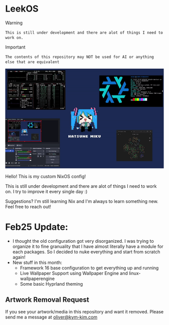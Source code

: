 # LeekOS
> [!WARNING] 
    This is still under development and there are alot of things I need to work on. 

> [!IMPORTANT]
    The contents of this repository may NOT be used for AI or anything else that are equivalent

![Hatsune Miku!](./horizontallyspinningmiku.gif)

Hello! This is my custom NixOS config! 

This is still under development and there are alot of things I need to work on. I try to improve it every single day :)

Suggestions? I'm still learning Nix and I'm always to learn something new. Feel free to reach out! 

# Feb25 Update:
- I thought the old configuration got very disorganized. I was trying to organize it to fine granuality that I have almost literally have a module for each packages. So I decided to nuke everything and start from scratch again!
- New stuff in this month:
    - Framework 16 base configuration to get everything up and running
    - Live Wallpaper Support using Wallpaper Engine and linux-wallpaperengine
    - Some basic Hyprland theming


## Artwork Removal Request
If you see your artwork/media in this repository and want it removed. Please send me a message at oliver@kym-kim.com


